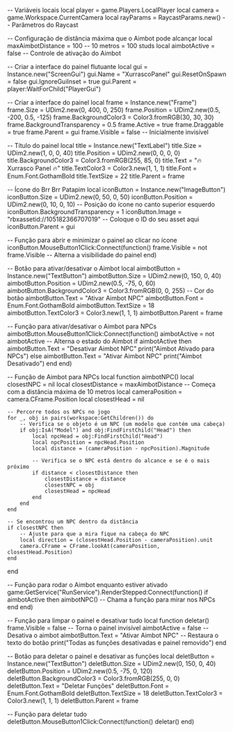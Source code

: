 -- Variáveis locais
local player = game.Players.LocalPlayer
local camera = game.Workspace.CurrentCamera
local rayParams = RaycastParams.new()  -- Parâmetros do Raycast

-- Configuração de distância máxima que o Aimbot pode alcançar
local maxAimbotDistance = 100 -- 10 metros = 100 studs
local aimbotActive = false -- Controle de ativação do Aimbot

-- Criar a interface do painel flutuante
local gui = Instance.new("ScreenGui")
gui.Name = "XurrascoPanel"
gui.ResetOnSpawn = false
gui.IgnoreGuiInset = true
gui.Parent = player:WaitForChild("PlayerGui")

-- Criar a interface do painel
local frame = Instance.new("Frame")
frame.Size = UDim2.new(0, 400, 0, 250)
frame.Position = UDim2.new(0.5, -200, 0.5, -125)
frame.BackgroundColor3 = Color3.fromRGB(30, 30, 30)
frame.BackgroundTransparency = 0.5
frame.Active = true
frame.Draggable = true
frame.Parent = gui
frame.Visible = false  -- Inicialmente invisível

-- Título do painel
local title = Instance.new("TextLabel")
title.Size = UDim2.new(1, 0, 0, 40)
title.Position = UDim2.new(0, 0, 0, 0)
title.BackgroundColor3 = Color3.fromRGB(255, 85, 0)
title.Text = "🔥 Xurrasco Panel 🔥"
title.TextColor3 = Color3.new(1, 1, 1)
title.Font = Enum.Font.GothamBold
title.TextSize = 22
title.Parent = frame

-- Ícone do Brr Brr Patapim
local iconButton = Instance.new("ImageButton")
iconButton.Size = UDim2.new(0, 50, 0, 50)
iconButton.Position = UDim2.new(0, 10, 0, 10)  -- Posição do ícone no canto superior esquerdo
iconButton.BackgroundTransparency = 1
iconButton.Image = "rbxassetid://105182366707019"  -- Coloque o ID do seu asset aqui
iconButton.Parent = gui

-- Função para abrir e minimizar o painel ao clicar no ícone
iconButton.MouseButton1Click:Connect(function()
    frame.Visible = not frame.Visible  -- Alterna a visibilidade do painel
end)

-- Botão para ativar/desativar o Aimbot
local aimbotButton = Instance.new("TextButton")
aimbotButton.Size = UDim2.new(0, 150, 0, 40)
aimbotButton.Position = UDim2.new(0.5, -75, 0, 60)
aimbotButton.BackgroundColor3 = Color3.fromRGB(0, 0, 255)  -- Cor do botão
aimbotButton.Text = "Ativar Aimbot NPC"
aimbotButton.Font = Enum.Font.GothamBold
aimbotButton.TextSize = 18
aimbotButton.TextColor3 = Color3.new(1, 1, 1)
aimbotButton.Parent = frame

-- Função para ativar/desativar o Aimbot para NPCs
aimbotButton.MouseButton1Click:Connect(function()
    aimbotActive = not aimbotActive  -- Alterna o estado do Aimbot
    if aimbotActive then
        aimbotButton.Text = "Desativar Aimbot NPC"
        print("Aimbot Ativado para NPCs")
    else
        aimbotButton.Text = "Ativar Aimbot NPC"
        print("Aimbot Desativado")
    end
end)

-- Função de Aimbot para NPCs
local function aimbotNPC()
    local closestNPC = nil
    local closestDistance = maxAimbotDistance -- Começa com a distância máxima de 10 metros
    local cameraPosition = camera.CFrame.Position
    local closestHead = nil

    -- Percorre todos os NPCs no jogo
    for _, obj in pairs(workspace:GetChildren()) do
        -- Verifica se o objeto é um NPC (um modelo que contém uma cabeça)
        if obj:IsA("Model") and obj:FindFirstChild("Head") then
            local npcHead = obj:FindFirstChild("Head")
            local npcPosition = npcHead.Position
            local distance = (cameraPosition - npcPosition).Magnitude

            -- Verifica se o NPC está dentro do alcance e se é o mais próximo
            if distance < closestDistance then
                closestDistance = distance
                closestNPC = obj
                closestHead = npcHead
            end
        end
    end

    -- Se encontrou um NPC dentro da distância
    if closestNPC then
        -- Ajuste para que a mira fique na cabeça do NPC
        local direction = (closestHead.Position - cameraPosition).unit
        camera.CFrame = CFrame.lookAt(cameraPosition, closestHead.Position)
    end
end

-- Função para rodar o Aimbot enquanto estiver ativado
game:GetService("RunService").RenderStepped:Connect(function()
    if aimbotActive then
        aimbotNPC()  -- Chama a função para mirar nos NPCs
    end
end)

-- Função para limpar o painel e desativar tudo
local function deletar()
    frame.Visible = false  -- Torna o painel invisível
    aimbotActive = false   -- Desativa o aimbot
    aimbotButton.Text = "Ativar Aimbot NPC"  -- Restaura o texto do botão
    print("Todas as funções desativadas e painel removido")
end

-- Botão para deletar o painel e desativar as funções
local deletButton = Instance.new("TextButton")
deletButton.Size = UDim2.new(0, 150, 0, 40)
deletButton.Position = UDim2.new(0.5, -75, 0, 120)
deletButton.BackgroundColor3 = Color3.fromRGB(255, 0, 0)
deletButton.Text = "Deletar Funções"
deletButton.Font = Enum.Font.GothamBold
deletButton.TextSize = 18
deletButton.TextColor3 = Color3.new(1, 1, 1)
deletButton.Parent = frame

-- Função para deletar tudo
deletButton.MouseButton1Click:Connect(function()
    deletar()
end)
